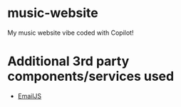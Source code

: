 # music-website
My music website vibe coded with Copilot!

# Additional 3rd party components/services used

- [EmailJS](https://dashboard.emailjs.com/sign-in)
